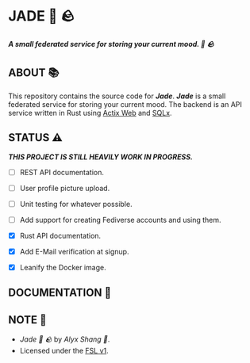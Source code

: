 # JADE :japanese_castle: :rock:

***A small federated service for storing your current mood. :japanese_castle: :rock:***

## ABOUT :books:

This repository contains the source code for ***Jade***. ***Jade*** is a small federated service for storing your current mood. The backend is an API service written in Rust using [Actix Web](https://actix.rs/) and [SQLx](https://github.com/launchbadge/sqlx).

## STATUS :warning:

***THIS PROJECT IS STILL HEAVILY WORK IN PROGRESS.***

- [ ] REST API documentation.
- [ ] User profile picture upload.
- [ ] Unit testing for whatever possible.
- [ ] Add support for creating Fediverse accounts and using them.

- [x] Rust API documentation.
- [x] Add E-Mail verification at signup.
- [x] Leanify the Docker image.

## DOCUMENTATION :book:

## NOTE :scroll:

- *Jade :japanese_castle: :rock:* by *Alyx Shang :black_heart:*.
- Licensed under the [FSL v1](https://github.com/alyxshang/fair-software-license).
